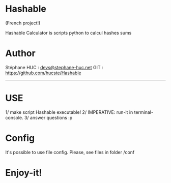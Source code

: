 Hashable
========

(French project!)

Hashable Calculator is scripts python to calcul hashes sums

Author
======
Stéphane HUC : <devs@stephane-huc.net>
GIT : https://github.com/hucste/Hashable

---

USE
====
1/ make script Hashable executable!
2/ IMPERATIVE: run-it in terminal-console.
3/ answer questions :p

Config
======
It's possible to use file config.
Please, see files in folder /conf

Enjoy-it!
=========
